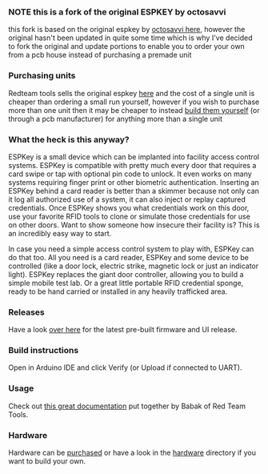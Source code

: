 ### NOTE this is a fork of the original ESPKEY by octosavvi

this fork is based on the original espkey by [octosavvi here](https://github.com/octosavvi/ESPKey/releases/latest), however the original hasn't been updated in quite some time which is why I've decided to fork the original and update portions to enable you to order your own from a pcb house instead of purchasing a premade unit

### Purchasing units
Redteam tools sells the original espkey [here](https://redteamtools.com/espkey) and the cost of a single unit is cheaper than ordering a small run yourself, however if you wish to purchase more than one unit then it may be cheaper to instead [build them yourself](hardware/) (or through a pcb manufacturer) for anything more than a single unit

### What the heck is this anyway?
ESPKey is a small device which can be implanted into facility access control systems.  ESPKey is compatible with pretty much every door that requires a card swipe or tap with optional pin code to unlock.  It even works on many systems requiring finger print or other biometric authentication.  Inserting an ESPKey behind a card reader is better than a skimmer because not only can it log all authorized use of a system, it can also inject or replay captured credentials.  Once ESPKey shows you what credentials work on this door, use your favorite RFID tools to clone or simulate those credentials for use on other doors.  Want to show someone how insecure their facility is?  This is an incredibly easy way to start.

In case you need a simple access control system to play with, ESPKey can do that too.  All you need is a card reader, ESPKey and some device to be controlled (like a door lock, electric strike, magnetic lock or just an indicator light).  ESPKey replaces the giant door controller, allowing you to build a simple mobile test lab.  Or a great little portable RFID credential sponge, ready to be hand carried or installed in any heavily trafficked area.

### Releases
Have a look [over here](https://github.com/octosavvi/ESPKey/releases/latest) for the latest pre-built firmware and UI release.

### Build instructions
Open in Arduino IDE and click Verify (or Upload if connected to UART).

### Usage
Check out [this great documentation](https://redteamtools.com/espkey) put together by Babak of Red Team Tools.

### Hardware
Hardware can be [purchased](https://redteamtools.com/espkey) or have a look in the [hardware](hardware/) directory if you want to build your own.
